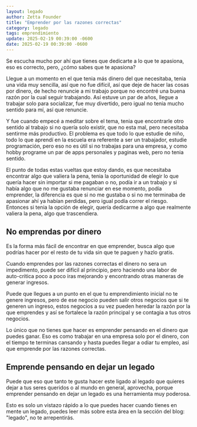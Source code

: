 ```yaml
---
layout: legado
author: Zetta Founder
title: "Emprender por las razones correctas"
category: legado
tags: emprendimiento
update: 2025-02-19 00:39:00 -0600
date: 2025-02-19 00:39:00 -0600
---
```

Se escucha mucho por ahí que tienes que dedicarte a lo que te apasiona, eso es correcto, pero, ¿cómo sabes que te apasiona?

Llegue a un momento en el que tenia más dinero del que necesitaba, tenia una vida muy sencilla, así que no fue difícil, así que deje de hacer las cosas por dinero, de hecho renuncie a mi trabajo porque no encontré una buena razón por la cual seguir trabajando. Así estuve un par de años, llegue a trabajar solo para socializar, fue muy divertido, pero igual no tenia mucho sentido para mí, así que renuncie.

Y fue cuando empecé a meditar sobre el tema, tenia que encontrarle otro sentido al trabajo si no quería solo existir, que no esta mal, pero necesitaba sentirme más productivo. El problema es que todo lo que estudie de niño, todo lo que aprendí en la escuela era referente a ser un trabajador, estudie programación, pero eso no es útil si no trabajas para una empresa, y como hobby programe un par de apps personales y paginas web, pero no tenia sentido.

El punto de todas estas vueltas que estoy dando, es que necesitaba encontrar algo que valiera la pena, tenia la oportunidad de elegir lo que quería hacer sin importar si me pagaban o no, podía ir a un trabajo y si había algo que no me gustaba renunciar en ese momento, podía emprender, la diferencia es que si no me gustaba o si no me terminaba de apasionar ahí ya habían perdidas, pero igual podía correr el riesgo. Entonces si tenia la opción de elegir, quería dedicarme a algo que realmente valiera la pena, algo que trascendiera.

## No emprendas por dinero

Es la forma más fácil de encontrar en que emprender, busca algo que podrías hacer por el resto de tu vida sin que te paguen y hazlo gratis.

Cuando emprendes por las razones correctas el dinero no sera un impedimento, puede ser difícil al principio, pero haciendo una labor de auto-critica poco a poco iras mejorando y encontrando otras maneras de generar ingresos.

Puede que llegues a un punto en el que tu emprendimiento inicial no te genere ingresos, pero de ese negocio pueden salir otros negocios que si te generen un ingreso, estos negocios a su vez pueden heredar la razón por la que emprendes y así se fortalece la razón principal y se contagia a tus otros negocios.

Lo único que no tienes que hacer es emprender pensando en el dinero que puedes ganar. Eso es como trabajar en una empresa solo por el dinero, con el tiempo te terminas cansando y hasta puedes llegar a odiar tu empleo, así que emprende por las razones correctas.

## Emprende pensando en dejar un legado

Puede que eso que tanto te gusta hacer este ligado al legado que quieres dejar a tus seres queridos o al mundo en general, aprovecha, porque emprender pensando en dejar un legado es una herramienta muy poderosa.

Esto es solo un vistazo rápido a lo que puedes hacer cuando tienes en mente un legado, puedes leer más sobre esta área en la sección del blog: "legado", no te arrepentirás.